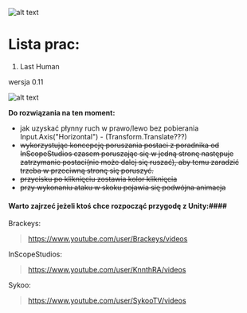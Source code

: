 ![alt text](https://image.ibb.co/gBYRf8/unity_background_image_8.jpg)

# Lista prac:
1) Last Human 

wersja 0.11


![alt text](https://preview.ibb.co/fumrxJ/main_Theme.png)

__Do rozwiązania na ten moment:__
- jak uzyskać płynny ruch w prawo/lewo bez pobierania Input.Axis("Horizontal") - (Transform.Translate???)
- ~~wykorzystując koncepcję poruszania postaci z poradnika od InScopeStudios czasem poruszając
się w jedną stronę następuje zatrzymanie postaci(nie może dalej się ruszać), aby temu zaradzić trzeba w przeciwną stronę
się poruszyć.~~ 
- ~~przycisku po kliknięciu zostawia kolor kliknięcia~~
- ~~przy wykonaniu ataku w skoku pojawia się podwójna animacja~~



#### Warto zajrzeć jeżeli ktoś chce rozpocząć przygodę z Unity:####

Brackeys:

> https://www.youtube.com/user/Brackeys/videos

InScopeStudios:

> https://www.youtube.com/user/KnnthRA/videos

Sykoo:

> https://www.youtube.com/user/SykooTV/videos